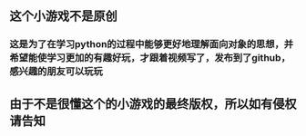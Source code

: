 ## 这个小游戏不是原创
### 这是为了在学习python的过程中能够更好地理解面向对象的思想，并希望能使学习更加的有趣好玩，才跟着视频写了，发布到了github，感兴趣的朋友可以玩玩
## 由于不是很懂这个的小游戏的最终版权，所以如有侵权请告知

